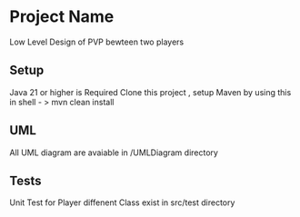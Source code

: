 # Project Name
Low Level Design of PVP bewteen two players 
## Setup
Java 21 or higher is Required 
Clone this project , setup Maven by using this in shell - > mvn clean install
## UML
 All UML diagram are avaiable in /UMLDiagram directory
## Tests
Unit Test for Player diffenent Class exist in src/test directory 





